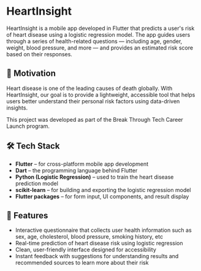 # HeartInsight

HeartInsight is a mobile app developed in Flutter that predicts a user's risk of heart disease using a logistic regression model. The app guides users through a series of health-related questions — including age, gender, weight, blood pressure, and more — and provides an estimated risk score based on their responses.

## 🧠 Motivation

Heart disease is one of the leading causes of death globally. With HeartInsight, our goal is to provide a lightweight, accessible tool that helps users better understand their personal risk factors using data-driven insights.

This project was developed as part of the Break Through Tech Career Launch program.

## 🛠️ Tech Stack

- **Flutter** – for cross-platform mobile app development  
- **Dart** – the programming language behind Flutter  
- **Python (Logistic Regression)** – used to train the heart disease prediction model  
- **scikit-learn** – for building and exporting the logistic regression model  
- **Flutter packages** – for form input, UI components, and result display

## 📲 Features

- Interactive questionnaire that collects user health information such as sex, age, cholesterol, blood pressure, smoking history, etc
- Real-time prediction of heart disease risk using logistic regression
- Clean, user-friendly interface designed for accessibility
- Instant feedback with suggestions for understanding results and recommended sources to learn more about their risk

